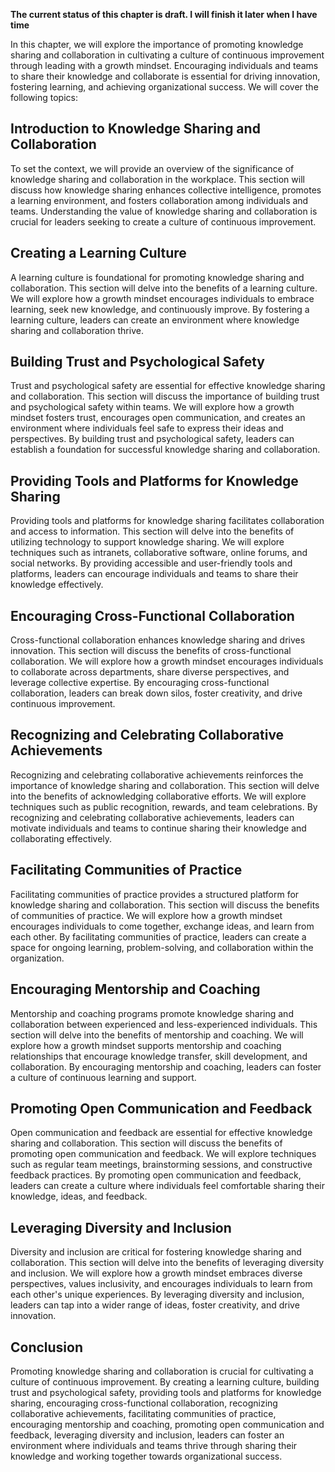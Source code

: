 **The current status of this chapter is draft. I will finish it later when I have time**

In this chapter, we will explore the importance of promoting knowledge sharing and collaboration in cultivating a culture of continuous improvement through leading with a growth mindset. Encouraging individuals and teams to share their knowledge and collaborate is essential for driving innovation, fostering learning, and achieving organizational success. We will cover the following topics:

Introduction to Knowledge Sharing and Collaboration
---------------------------------------------------

To set the context, we will provide an overview of the significance of knowledge sharing and collaboration in the workplace. This section will discuss how knowledge sharing enhances collective intelligence, promotes a learning environment, and fosters collaboration among individuals and teams. Understanding the value of knowledge sharing and collaboration is crucial for leaders seeking to create a culture of continuous improvement.

Creating a Learning Culture
---------------------------

A learning culture is foundational for promoting knowledge sharing and collaboration. This section will delve into the benefits of a learning culture. We will explore how a growth mindset encourages individuals to embrace learning, seek new knowledge, and continuously improve. By fostering a learning culture, leaders can create an environment where knowledge sharing and collaboration thrive.

Building Trust and Psychological Safety
---------------------------------------

Trust and psychological safety are essential for effective knowledge sharing and collaboration. This section will discuss the importance of building trust and psychological safety within teams. We will explore how a growth mindset fosters trust, encourages open communication, and creates an environment where individuals feel safe to express their ideas and perspectives. By building trust and psychological safety, leaders can establish a foundation for successful knowledge sharing and collaboration.

Providing Tools and Platforms for Knowledge Sharing
---------------------------------------------------

Providing tools and platforms for knowledge sharing facilitates collaboration and access to information. This section will delve into the benefits of utilizing technology to support knowledge sharing. We will explore techniques such as intranets, collaborative software, online forums, and social networks. By providing accessible and user-friendly tools and platforms, leaders can encourage individuals and teams to share their knowledge effectively.

Encouraging Cross-Functional Collaboration
------------------------------------------

Cross-functional collaboration enhances knowledge sharing and drives innovation. This section will discuss the benefits of cross-functional collaboration. We will explore how a growth mindset encourages individuals to collaborate across departments, share diverse perspectives, and leverage collective expertise. By encouraging cross-functional collaboration, leaders can break down silos, foster creativity, and drive continuous improvement.

Recognizing and Celebrating Collaborative Achievements
------------------------------------------------------

Recognizing and celebrating collaborative achievements reinforces the importance of knowledge sharing and collaboration. This section will delve into the benefits of acknowledging collaborative efforts. We will explore techniques such as public recognition, rewards, and team celebrations. By recognizing and celebrating collaborative achievements, leaders can motivate individuals and teams to continue sharing their knowledge and collaborating effectively.

Facilitating Communities of Practice
------------------------------------

Facilitating communities of practice provides a structured platform for knowledge sharing and collaboration. This section will discuss the benefits of communities of practice. We will explore how a growth mindset encourages individuals to come together, exchange ideas, and learn from each other. By facilitating communities of practice, leaders can create a space for ongoing learning, problem-solving, and collaboration within the organization.

Encouraging Mentorship and Coaching
-----------------------------------

Mentorship and coaching programs promote knowledge sharing and collaboration between experienced and less-experienced individuals. This section will delve into the benefits of mentorship and coaching. We will explore how a growth mindset supports mentorship and coaching relationships that encourage knowledge transfer, skill development, and collaboration. By encouraging mentorship and coaching, leaders can foster a culture of continuous learning and support.

Promoting Open Communication and Feedback
-----------------------------------------

Open communication and feedback are essential for effective knowledge sharing and collaboration. This section will discuss the benefits of promoting open communication and feedback. We will explore techniques such as regular team meetings, brainstorming sessions, and constructive feedback practices. By promoting open communication and feedback, leaders can create a culture where individuals feel comfortable sharing their knowledge, ideas, and feedback.

Leveraging Diversity and Inclusion
----------------------------------

Diversity and inclusion are critical for fostering knowledge sharing and collaboration. This section will delve into the benefits of leveraging diversity and inclusion. We will explore how a growth mindset embraces diverse perspectives, values inclusivity, and encourages individuals to learn from each other's unique experiences. By leveraging diversity and inclusion, leaders can tap into a wider range of ideas, foster creativity, and drive innovation.

Conclusion
----------

Promoting knowledge sharing and collaboration is crucial for cultivating a culture of continuous improvement. By creating a learning culture, building trust and psychological safety, providing tools and platforms for knowledge sharing, encouraging cross-functional collaboration, recognizing collaborative achievements, facilitating communities of practice, encouraging mentorship and coaching, promoting open communication and feedback, leveraging diversity and inclusion, leaders can foster an environment where individuals and teams thrive through sharing their knowledge and working together towards organizational success.
